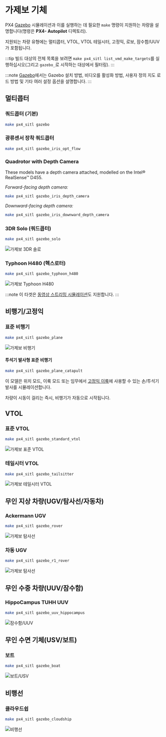 # 가제보 기체

PX4 [Gazebo](../simulation/gazebo.md) 시뮬레이션과 이를 실행하는 데 필요한 `make` 명령이 지원하는 차량을 설명합니다(명령은 **PX4- Autopilot** 디렉토리).

지원되는 차량 유형에는 멀티콥터, VTOL, VTOL 테일시터, 고정익, 로보, 잠수함/UUV가 포함됩니다.

:::tip
빌드 대상의 전체 목록을 보려면 `make px4_sitl list_vmd_make_targets`를 실행하십시오(그리고 `gazebo_`로 시작하는 대상에서 필터링).
:::

:::note
[Gazebo](../simulation/gazebo.md)에서는 Gazebo 설치 방법, 비디오를 활성화 방법, 사용자 정의 지도 로드 방법 및 기타 여러 설정 옵션을 설명합니다.
:::

## 멀티콥터
<a id="quadrotor"></a>

### 쿼드콥터 (기본)

```sh
make px4_sitl gazebo
```

<a id="quadrotor_optical_flow"></a>

### 광류센서 장착 쿼드콥터

```sh
make px4_sitl gazebo_iris_opt_flow
```

### Quadrotor with Depth Camera

These models have a depth camera attached, modelled on the Intel® RealSense™ D455.

_Forward-facing depth camera:_

```sh
make px4_sitl gazebo_iris_depth_camera
```

_Downward-facing depth camera:_

```sh
make px4_sitl gazebo_iris_downward_depth_camera
```

<a id="3dr_solo"></a>

### 3DR Solo (쿼드콥터)

```sh
make px4_sitl gazebo_solo
```

![가제보 3DR 솔로](../../assets/simulation/gazebo/vehicles/solo.png)


<a id="typhoon_h480"></a>

### Typhoon H480 (헥스로터)

```sh
make px4_sitl gazebo_typhoon_h480
```

![가제보 Typhoon H480](../../assets/simulation/gazebo/vehicles/typhoon.jpg)

:::note
이 타겟은 [동영상 스트리밍 시뮬레이션](../simulation/gazebo.md#video-streaming)도 지원합니다.
:::

<a id="fixed_wing"></a>

## 비행기/고정익

<a id="standard_plane"></a>

### 표준 비행기

```sh
make px4_sitl gazebo_plane
```

![가제보 비행기](../../assets/simulation/gazebo/vehicles/plane.png)


<a id="standard_plane_catapult"></a>

#### 투석기 발사형 표준 비행기

```sh
make px4_sitl gazebo_plane_catapult
```

이 모델은 위치 모드, 이륙 모드 또는 임무에서 [고정익 이륙](../flying/fixed_wing_takeoff.md#fixed-wing-takeoff)에 사용할 수 있는 손/투석기 발사를 시뮬레이션합니다.

차량이 시동이 걸리는 즉시, 비행기가 자동으로 시작됩니다.


## VTOL

<a id="standard_vtol"></a>

### 표준 VTOL

```sh
make px4_sitl gazebo_standard_vtol
```

![가제보 표준 VTOL](../../assets/simulation/gazebo/vehicles/standard_vtol.png)

<a id="tailsitter_vtol"></a>

### 테일시터 VTOL

```sh
make px4_sitl gazebo_tailsitter
```

![가제보 테일시터 VTOL](../../assets/simulation/gazebo/vehicles/tailsitter.png)


<a id="ugv"></a>

## 무인 지상 차량(UGV/탐사선/자동차)

### Ackermann UGV

```sh
make px4_sitl gazebo_rover
```

![가제보 탐사선](../../assets/simulation/gazebo/vehicles/rover.png)

### 차동 UGV

```sh
make px4_sitl gazebo_r1_rover
```

![가제보 탐사선](../../assets/simulation/gazebo/vehicles/r1_rover.png)


<a id="uuv"></a>

## 무인 수중 차량(UUV/잠수함)

<a id="uuv_hippocampus"></a>

### HippoCampus TUHH UUV

```sh
make px4_sitl gazebo_uuv_hippocampus
```

![잠수함/UUV](../../assets/simulation/gazebo/vehicles/hippocampus.png)

<a id="usv"></a>

## 무인 수면 기체(USV/보트)

<a id="usv_boat"></a>

### 보트

```sh
make px4_sitl gazebo_boat
```

![보트/USV](../../assets/simulation/gazebo/vehicles/boat.png)

<a id="airship"></a>

## 비행선

<a id="cloudship"></a>

### 클라우드쉽

```sh
make px4_sitl gazebo_cloudship
```

![비행선](../../assets/simulation/gazebo/vehicles/airship.png)
